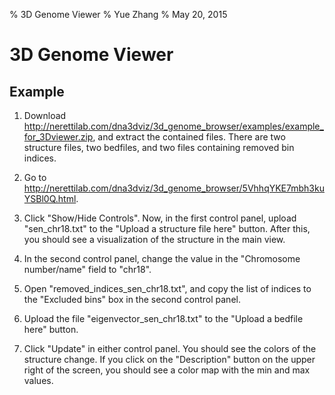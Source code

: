 % 3D Genome Viewer
% Yue Zhang
% May 20, 2015

3D Genome Viewer
================


## Example

1. Download <http://nerettilab.com/dna3dviz/3d_genome_browser/examples/example_for_3Dviewer.zip>, and extract the contained files. There are two structure files, two bedfiles, and two files containing removed bin indices.

2. Go to <http://nerettilab.com/dna3dviz/3d_genome_browser/5VhhqYKE7mbh3kuYSBl0Q.html>.

3. Click "Show/Hide Controls". Now, in the first control panel, upload "sen_chr18.txt" to the "Upload a structure file here" button. After this, you should see a visualization of the structure in the main view.

4. In the second control panel, change the value in the "Chromosome number/name" field to "chr18".

5. Open "removed_indices_sen_chr18.txt", and copy the list of indices to the "Excluded bins" box in the second control panel.

6. Upload the file "eigenvector_sen_chr18.txt" to the "Upload a bedfile here" button.

7. Click "Update" in either control panel. You should see the colors of the structure change. If you click on the "Description" button on the upper right of the screen, you should see a color map with the min and max values.
